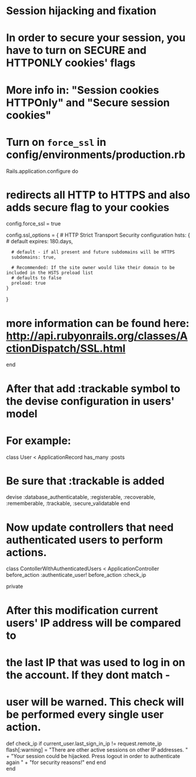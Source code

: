 # Session hijacking and fixation

# In order to secure your session, you have to turn on SECURE and HTTPONLY cookies' flags
# More info in: "Session cookies HTTPOnly" and "Secure session cookies"

# Turn on `force_ssl` in config/environments/production.rb
Rails.application.configure do
  # redirects all HTTP to HTTPS and also adds secure flag to your cookies
  config.force_ssl = true

  config.ssl_options = {
    # HTTP Strict Transport Security configuration
    hsts: {
      # default
      expires: 180.days,

      # default - if all present and future subdomains will be HTTPS
      subdomains: true,

      # Recommended: If the site owner would like their domain to be included in the HSTS preload list
      # defaults to false
      preload: true
    }
  }

  # more information can be found here: http://api.rubyonrails.org/classes/ActionDispatch/SSL.html
end

# After that add :trackable symbol to the devise configuration in users' model

# For example:
class User < ApplicationRecord
  has_many :posts

  # Be sure that :trackable is added
  devise :database_authenticatable, :registerable,
         :recoverable, :rememberable, :trackable, :secure_validatable
end

# Now update controllers that need authenticated users to perform actions.
class ContollerWithAuthenticatedUsers < ApplicationController
  before_action :authenticate_user!
  before_action :check_ip

  private
  # After this modification current users' IP address will be compared to
  # the last IP that was used to log in on the account. If they dont match - 
  # user will be warned. This check will be performed every single user action.
  def check_ip
  	if current_user.last_sign_in_ip != request.remote_ip
  		flash[:warning] = "There are other active sessions on other IP addresses. " +
  		"Your session could be hijacked. Press logout in order to authenticate again " +
  		"for security reasons!"
  	end
  end  
end


